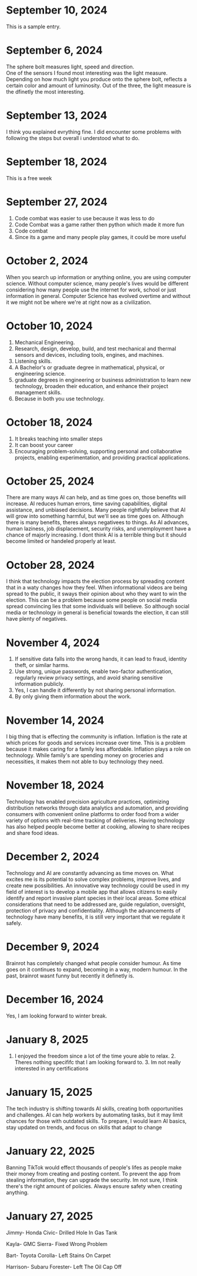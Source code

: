# September 10, 2024
This is a sample entry.
# September 6, 2024 
The sphere bolt measures light, speed and direction.  
One of the sensors I found most interesting was the light measure.
Depending on how much light you produce onto the sphere bolt, reflects a certain color and amount of luminosity.  Out of the three, the light measure is the dfinetly the most interesting.
# September 13, 2024 
I think you explained evrything fine.  I did encounter some problems with following the steps but overall i understood what to do.
# September 18, 2024 
This is a free week
# September 27, 2024
1. Code combat was easier to use because it was less to do
2. Code Combat was a game rather then python which made it more fun
3. Code combat
4. Since its a game and many people play games, it could be more useful
# October 2, 2024 
When you search up information or anything online, you are using computer science.  Without computer science, many people's lives would be different considering how many people use the internet for work, school or just information in general.
Computer Science has evolved overtime and without it we might not be where we're at right now as a civilization.
# October 10, 2024 
1. Mechanical Engineering.
2. Research, design, develop, build, and test mechanical and thermal sensors and devices, including tools, engines, and machines.
3. Listening skills.
4. A Bachelor's or graduate degree in mathematical, physical, or engineering science.
5.  graduate degrees in engineering or business administration to learn new technology, broaden their education, and enhance their project management skills.
6.  Because in both you use technology.
# October 18, 2024 
1. It breaks teaching into smaller steps
2. It can boost your career
3. Encouraging problem-solving, supporting personal and collaborative projects, enabling experimentation, and providing practical applications.
# October 25, 2024
There are many ways AI can help, and as time goes on, those benefits will increase. AI reduces human errors, time saving capabilities, digital assistance, and unbiased decisions.  Many people rightfully believe that AI will grow into something harmful, but we'll see as time goes on.  Although there is many benefits, theres always negativees to things.  As AI advances, human laziness, job displacement, security risks, and unemployment have a chance of majorly increasing.  I dont think AI is a terrible thing but it should become limited or handeled properly at least.
# October 28, 2024
I think that technology impacts the election process by spreading content that in a waty changes how they feel.  When informational videos are being spread to the public, it sways their opinion about who they want to win the election.  This can be a problem because some people on social media spread convincing lies that some individuals will believe.  So although social media or technology in general is beneficial towards the election, it can still have plenty of negatives.
# November 4, 2024
1. If sensitive data falls into the wrong hands, it can lead to fraud, identity theft, or similar harms.
2. Use strong, unique passwords, enable two-factor authentication, regularly review privacy settings, and avoid sharing sensitive information publicly.
3. Yes, I can handle it differently by not sharing personal information.
4. By only giving them information about the work.
# November 14, 2024 
I big thing that is effecting the community is inflation.  Inflation is the rate at which prices for goods and services increase over time.  This is a problem because it makes caring for a family less affordable.  Inflation plays a role on technology.  While family's are spending money on groceries and necessities, it makes them not able to buy technology they need.
# November 18, 2024
Technology has enabled precision agriculture practices, optimizing distribution networks through data analytics and automation, and providing consumers with convenient online platforms to order food from a wider variety of options with real-time tracking of deliveries.  Having technology has also helped people become better at cooking, allowing to share recipes and share food ideas.
# December 2, 2024 
Technology and AI are constantly advancing as time moves on.  What excites me is its potential to solve complex problems, improve lives, and create new possibilities.  An innovative way technology could be used in my field of interest is to develop a mobile app that allows citizens to easily identify and report invasive plant species in their local areas.  Some ethical considerations that need to be addressed are,  guide regulation, oversight, protection of privacy and confidentiality.  Although the advancements of technology have many benefits, it is still very important that we regulate it safely.
# December 9, 2024 
Brainrot has completely changed what people consider humour.  As time goes on it continues to expand, becoming in a way, modern humour.  In the past, brainrot wasnt funny but recently it definetly is.
# December 16, 2024
Yes, I am looking forward to winter break.
# January 8, 2025 
1. I enjoyed the freedom since a lot of the time youre able to relax.  2. Theres nothing specififc that I am looking forward to.  3. Im not really interested in any certifications
# January 15, 2025
The tech industry is shifting towards AI skills, creating both opportunities and challenges.  AI can help workers by automating tasks, but it may limit chances for those with outdated skills.  To prepare, I would learn AI basics, stay updated on trends, and focus on skills that adapt to change
# January 22, 2025 
Banning TikTok would effect thousands of people's lifes as people make their money from creating and posting content.  To prevent the app from stealing information, they can upgrade the security.  Im not sure, I think there's the right amount of policies.  Always ensure safety when creating anything.
# January 27, 2025 
Jimmy- Honda Civic- Drilled Hole In Gas Tank

Kayla- GMC Sierra- Fixed Wrong Problem

Bart- Toyota Corolla- Left Stains On Carpet

Harrison- Subaru Forester- Left The Oil Cap Off

